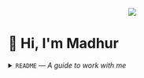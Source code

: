 
<p align="center">
  <img src="https://media.giphy.com/media/f3iwJFOVOwuy7K6FFw/giphy.gif">
</p>
 
# 👋 Hi, I'm Madhur

<details>
  <summary><code>README</code> — <em>A guide to work with me</em></summary>

## Pronounciation

`/mʌðʊɾ aɾjɑ/` (similar to _Maa-dhur Ar-yaa_).

## About me

- I'm from India and currently live in and work remotely from Berlin
- 👯 I’m always looking to collaborate with some intersting open source projects
- ⚡ Fun fact: I love Geography and Books

## Quirks  

- When in long meetings, I tend to get distracted and often find myself <kbd>⌘</kbd>+<kbd>↹</kbd>-ing to a different window (I used to previously catch myself using my phone, so I keep it away from me now). I'm working on this but please call me out if you notice I'm not paying attention.

- I typically work long hours, so you might receive an email or message from me at unholy hours; you don't have to read or reply immediately if you're not working, and I don't expect you to work at the same times.

- I'm still learning how to transition from developer to manager, so you'll likely have to bare with my lack of discipline when it comes to important managerial responsibilities like setting up projects well in advance and providing useful feedback.

- I tend to think and talk fast, so I might jump in while someone is still talking and try to finish their thought. This is also something I'm working on, so if you say "Let me finish", it'll make me feel like I'm a prick and make me much more conscious of this.

- I have been told me that I am "very good at things \[I] want to do, and so bad at things I don't want to do". I want to do a better job at tasks that are important, but those I'm not particular excited about.

## What I value & how you can help me

- **Keeping things in the open:** Just like this README, I keep my OKRs and everything else I can, public. If it's not public, it's shared internally with the team (e.g., my calendar and life updates). I value transparency, even in the little things like posting in Slack/Teams channels rather than direct messages.

- **Feed me back:** I piked this incredibly useful habit up from my Mentor -- asking for feedback. If we have a one-on-one meeting, I highly value receiving feedback on how I can improve personally, do my job better, or help you do your job better.
  
## License

This text is shared under a Creative Commons Attribution 4.0 International license ([CC BY 4.0](./LICENSE)). It was inspired by the READMEs of [Quinn Slack](https://handbook.sourcegraph.com/team/ceo/) and YC founders [Tim Glaser](https://posthog.com/handbook/company/team/tim-glaser) and [Sid Sijbrandij](https://about.gitlab.com/handbook/ceo/).

</details>

